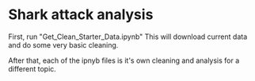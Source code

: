 # Shark attack analysis

First, run "Get_Clean_Starter_Data.ipynb"
	This will download current data and do some very basic cleaning.

After that, each of the ipnyb files is it's own cleaning and analysis for a different topic.
